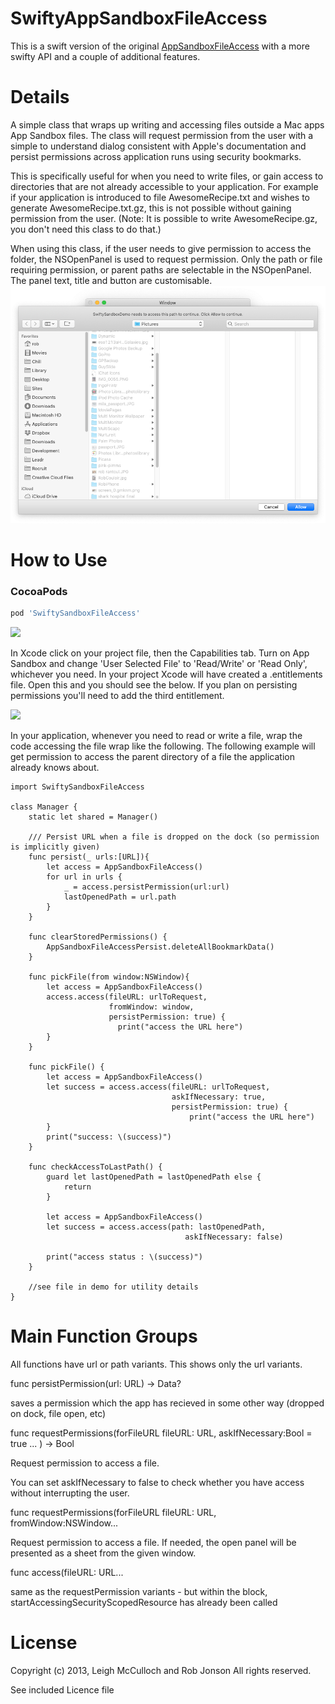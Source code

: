 SwiftyAppSandboxFileAccess
====================

This is a swift version of the original [AppSandboxFileAccess](https://github.com/leighmcculloch/AppSandboxFileAccess) with a more swifty API and a couple of additional features.

Details
====================

A simple class that wraps up writing and accessing files outside a Mac apps App Sandbox files. The class will request permission from the user with a simple to understand dialog consistent with Apple's documentation and persist permissions across application runs using security bookmarks.

This is specifically useful for when you need to write files, or gain access to directories that are not already accessible to your application. For example if your application is introduced to file AwesomeRecipe.txt and wishes to generate AwesomeRecipe.txt.gz, this is not possible without gaining permission from the user. (Note: It is possible to write AwesomeRecipe.gz, you don't need this class to do that.)

When using this class, if the user needs to give permission to access the folder, the NSOpenPanel is used to request permission. Only the path or file requiring permission, or parent paths are selectable in the NSOpenPanel. The panel text, title and button are customisable.
![](screenshot-1.png)



How to Use
====================

### CocoaPods


```ruby
pod 'SwiftySandboxFileAccess'
```

![](screenshot-3.png)

In Xcode click on your project file, then the Capabilities tab. Turn on App Sandbox and change 'User Selected File' to 'Read/Write' or 'Read Only', whichever you need. In your project Xcode will have created a .entitlements file. Open this and you should see the below. If you plan on persisting permissions you'll need to add the third entitlement.

![](screenshot-2.png)

In your application, whenever you need to read or write a file, wrap the code accessing the file wrap like the following. The following example will get permission to access the parent directory of a file the application already knows about.

```
import SwiftySandboxFileAccess

class Manager {
    static let shared = Manager()
    
    /// Persist URL when a file is dropped on the dock (so permission is implicitly given)
    func persist(_ urls:[URL]){
        let access = AppSandboxFileAccess()
        for url in urls {
            _ = access.persistPermission(url:url)
            lastOpenedPath = url.path
        }
    }
    
    func clearStoredPermissions() {
        AppSandboxFileAccessPersist.deleteAllBookmarkData()
    }
    
    func pickFile(from window:NSWindow){
        let access = AppSandboxFileAccess()
        access.access(fileURL: urlToRequest,
                      fromWindow: window,
                      persistPermission: true) {
                        print("access the URL here")
        }
    }
    
    func pickFile() {
        let access = AppSandboxFileAccess()
        let success = access.access(fileURL: urlToRequest,
                                    askIfNecessary: true,
                                    persistPermission: true) {
                                        print("access the URL here")
        }
        print("success: \(success)")
    }
    
    func checkAccessToLastPath() {
        guard let lastOpenedPath = lastOpenedPath else {
            return
        }
        
        let access = AppSandboxFileAccess()
        let success = access.access(path: lastOpenedPath,
                                       askIfNecessary: false)
        
        print("access status : \(success)")
    }
    
	//see file in demo for utility details
}

```

Main Function Groups
====================

All functions have url or path variants. This shows only the url variants.

func persistPermission(url: URL) -> Data?

saves a permission which the app has recieved in some other way (dropped on dock, file open, etc)

func requestPermissions(forFileURL fileURL: URL, askIfNecessary:Bool = true ... ) -> Bool

Request permission to access a file. 

You can set askIfNecessary to false to check whether you have access without interrupting the user.


func requestPermissions(forFileURL fileURL: URL, fromWindow:NSWindow...

Request permission to access a file. If needed, the open panel will be presented as a sheet from the given window.

func access(fileURL: URL...

same as the requestPermission variants - but within the block, startAccessingSecurityScopedResource has already been called







License
====================

Copyright (c) 2013, Leigh McCulloch
and Rob Jonson
All rights reserved.

See included Licence file
